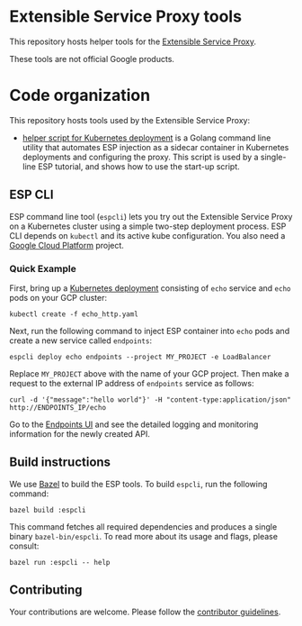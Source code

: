 # Extensible Service Proxy tools #

This repository hosts helper tools for the [Extensible Service Proxy](https://cloud.google.com/endpoints/).

These tools are not official Google products.

# Code organization #

This repository hosts tools used by the Extensible Service Proxy:
* [helper script for Kubernetes deployment](#esp-cli) is a Golang command line utility that automates ESP injection as a sidecar container in Kubernetes deployments and configuring the proxy. This script is used by a single-line ESP tutorial, and shows how to use the start-up script.

## ESP CLI ##

ESP command line tool (`espcli`) lets you try out the Extensible Service Proxy on a Kubernetes cluster using a simple two-step deployment process. ESP CLI depends on `kubectl` and its active kube configuration. You also need a [Google Cloud Platform](http://cloud.google.com) project.

### Quick Example ###

First, bring up a [Kubernetes deployment](https://raw.githubusercontent.com/GoogleCloudPlatform/endpoints-samples/master/k8s/echo_http.yaml) consisting of `echo` service and `echo` pods on your GCP cluster:

    kubectl create -f echo_http.yaml

Next, run the following command to inject ESP container into `echo` pods and create a new service called `endpoints`:

    espcli deploy echo endpoints --project MY_PROJECT -e LoadBalancer

Replace `MY_PROJECT` above with the name of your GCP project.
Then make a request to the external IP address of `endpoints` service as follows:

    curl -d '{"message":"hello world"}' -H "content-type:application/json" http://ENDPOINTS_IP/echo

Go to the [Endpoints UI](https://console.cloud.google.com/endpoints) and see the detailed logging and monitoring information for the newly created API.

## Build instructions ##

We use [Bazel](https://bazel.io) to build the ESP tools.
To build `espcli`, run the following command:

    bazel build :espcli

This command fetches all required dependencies and produces a single binary
`bazel-bin/espcli`. To read more about its usage and flags,
please consult:

    bazel run :espcli -- help


## Contributing ##

Your contributions are welcome. Please follow the [contributor
guidelines](/CONTRIBUTING.md).
